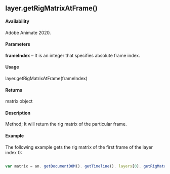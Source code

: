 ## layer.getRigMatrixAtFrame()

#### Availability

Adobe Animate 2020.

#### Parameters

**frameIndex** – It is an integer that specifies absolute frame index.

#### Usage

layer.getRigMatrixAtFrame(frameIndex)

#### Returns

matrix object

#### Description

Method; It will return the rig matrix of the particular frame.

#### Example

The following example gets the rig matrix of the first frame of the layer index 0:

```javascript

var matrix = an. getDocumentDOM(). getTimeline(). layers[0]. getRigMatrixAtFrame (0);

```
